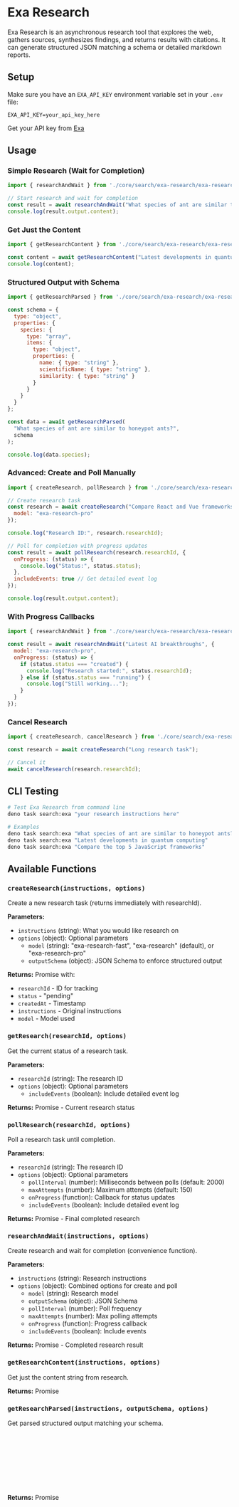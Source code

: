 # Exa Research

Exa Research is an asynchronous research tool that explores the web, gathers sources, synthesizes findings, and returns results with citations. It can generate structured JSON matching a schema or detailed markdown reports.

## Setup

Make sure you have an `EXA_API_KEY` environment variable set in your `.env` file:

```
EXA_API_KEY=your_api_key_here
```

Get your API key from [Exa](https://exa.ai/)

## Usage

### Simple Research (Wait for Completion)

```javascript
import { researchAndWait } from './core/search/exa-research/exa-research.js';

// Start research and wait for completion
const result = await researchAndWait("What species of ant are similar to honeypot ants?");
console.log(result.output.content);
```

### Get Just the Content

```javascript
import { getResearchContent } from './core/search/exa-research/exa-research.js';

const content = await getResearchContent("Latest developments in quantum computing");
console.log(content);
```

### Structured Output with Schema

```javascript
import { getResearchParsed } from './core/search/exa-research/exa-research.js';

const schema = {
  type: "object",
  properties: {
    species: {
      type: "array",
      items: {
        type: "object",
        properties: {
          name: { type: "string" },
          scientificName: { type: "string" },
          similarity: { type: "string" }
        }
      }
    }
  }
};

const data = await getResearchParsed(
  "What species of ant are similar to honeypot ants?",
  schema
);

console.log(data.species);
```

### Advanced: Create and Poll Manually

```javascript
import { createResearch, pollResearch } from './core/search/exa-research/exa-research.js';

// Create research task
const research = await createResearch("Compare React and Vue frameworks", {
  model: "exa-research-pro"
});

console.log("Research ID:", research.researchId);

// Poll for completion with progress updates
const result = await pollResearch(research.researchId, {
  onProgress: (status) => {
    console.log("Status:", status.status);
  },
  includeEvents: true // Get detailed event log
});

console.log(result.output.content);
```

### With Progress Callbacks

```javascript
import { researchAndWait } from './core/search/exa-research/exa-research.js';

const result = await researchAndWait("Latest AI breakthroughs", {
  model: "exa-research-pro",
  onProgress: (status) => {
    if (status.status === "created") {
      console.log("Research started:", status.researchId);
    } else if (status.status === "running") {
      console.log("Still working...");
    }
  }
});
```

### Cancel Research

```javascript
import { createResearch, cancelResearch } from './core/search/exa-research/exa-research.js';

const research = await createResearch("Long research task");

// Cancel it
await cancelResearch(research.researchId);
```

## CLI Testing

```bash
# Test Exa Research from command line
deno task search:exa "your research instructions here"

# Examples
deno task search:exa "What species of ant are similar to honeypot ants?"
deno task search:exa "Latest developments in quantum computing"
deno task search:exa "Compare the top 5 JavaScript frameworks"
```

## Available Functions

### `createResearch(instructions, options)`

Create a new research task (returns immediately with researchId).

**Parameters:**
- `instructions` (string): What you would like research on
- `options` (object): Optional parameters
  - `model` (string): "exa-research-fast", "exa-research" (default), or "exa-research-pro"
  - `outputSchema` (object): JSON Schema to enforce structured output

**Returns:** Promise<Object> with:
- `researchId` - ID for tracking
- `status` - "pending"
- `createdAt` - Timestamp
- `instructions` - Original instructions
- `model` - Model used

### `getResearch(researchId, options)`

Get the current status of a research task.

**Parameters:**
- `researchId` (string): The research ID
- `options` (object): Optional parameters
  - `includeEvents` (boolean): Include detailed event log

**Returns:** Promise<Object> - Current research status

### `pollResearch(researchId, options)`

Poll a research task until completion.

**Parameters:**
- `researchId` (string): The research ID
- `options` (object): Optional parameters
  - `pollInterval` (number): Milliseconds between polls (default: 2000)
  - `maxAttempts` (number): Maximum attempts (default: 150)
  - `onProgress` (function): Callback for status updates
  - `includeEvents` (boolean): Include detailed event log

**Returns:** Promise<Object> - Final completed research

### `researchAndWait(instructions, options)`

Create research and wait for completion (convenience function).

**Parameters:**
- `instructions` (string): Research instructions
- `options` (object): Combined options for create and poll
  - `model` (string): Research model
  - `outputSchema` (object): JSON Schema
  - `pollInterval` (number): Poll frequency
  - `maxAttempts` (number): Max polling attempts
  - `onProgress` (function): Progress callback
  - `includeEvents` (boolean): Include events

**Returns:** Promise<Object> - Completed research result

### `getResearchContent(instructions, options)`

Get just the content string from research.

**Returns:** Promise<string>

### `getResearchParsed(instructions, outputSchema, options)`

Get parsed structured output matching your schema.

**Returns:** Promise<Object>

### `cancelResearch(researchId)`

Cancel a running research task.

**Returns:** Promise<Object>

## Response Format

### Completed Research

```javascript
{
  researchId: "01jszdfs0052sg4jc552sg4jc5",
  status: "completed",
  model: "exa-research",
  instructions: "What species of ant are similar to honeypot ants?",
  createdAt: 1704067200000,
  finishedAt: 1704067245000,
  output: {
    content: "Research findings as markdown or JSON string...",
    parsed: { /* Structured data if outputSchema provided */ }
  },
  costDollars: {
    total: 0.0234,
    numSearches: 5,
    numPages: 12,
    reasoningTokens: 3456
  },
  events: [ /* Detailed log if requested */ ]
}
```

### Status Values

- `pending` - Task created, not started
- `running` - Research in progress
- `completed` - Successfully finished
- `failed` - Error occurred
- `canceled` - Task was canceled

## Models

### `exa-research-fast`
- Fastest and cheapest
- Good for simple queries
- Basic analysis

### `exa-research` (default)
- Balanced speed and quality
- Good for most use cases
- Reasonable cost

### `exa-research-pro`
- Most thorough analysis
- Strongest reasoning
- Higher cost
- Best for complex research

## Event Types

When using `includeEvents: true`, you'll see detailed logs:

- **research-definition** - Initial research setup
- **plan-definition** - Planning cycle started
- **plan-operation** - Planning actions (think, search, crawl)
- **plan-output** - Plan decisions (tasks or stop)
- **task-definition** - Task created
- **task-operation** - Task actions (think, search, crawl)
- **task-output** - Task completed
- **research-output** - Final research result

## Pricing

Pricing varies by model and usage:
- Model costs (reasoning tokens)
- Search costs (per query)
- Crawl costs (per page)

Exact pricing available at [Exa Pricing](https://exa.ai/pricing)

The `costDollars` field in completed research shows exact costs.

## Use Cases

### Research Reports
```javascript
const report = await getResearchContent(
  "Write a comprehensive analysis of the current state of renewable energy"
);
```

### Data Extraction
```javascript
const data = await getResearchParsed(
  "Find the top 10 SaaS companies by revenue",
  {
    type: "object",
    properties: {
      companies: {
        type: "array",
        items: {
          type: "object",
          properties: {
            name: { type: "string" },
            revenue: { type: "string" },
            founded: { type: "number" }
          }
        }
      }
    }
  }
);
```

### Competitive Analysis
```javascript
const analysis = await researchAndWait(
  "Compare Stripe, Square, and PayPal payment processing features and pricing"
);
```

### Market Research
```javascript
const market = await getResearchParsed(
  "What are the latest trends in AI-powered code editors?",
  {
    type: "object",
    properties: {
      trends: { type: "array", items: { type: "string" } },
      keyPlayers: { type: "array", items: { type: "string" } },
      marketSize: { type: "string" }
    }
  }
);
```

## Best Practices

1. **Clear Instructions**: Be specific about what you want researched
2. **Output Format**: Define your desired output format in instructions
3. **Use Schemas**: For structured data, always provide an outputSchema
4. **Progress Tracking**: Use onProgress for long-running research
5. **Error Handling**: Always wrap in try/catch for network issues
6. **Cost Awareness**: Monitor costDollars to track spending

## Example: Full Workflow

```javascript
import { researchAndWait } from './core/search/exa-research/exa-research.js';

async function analyzeCompetitors(product) {
  const result = await researchAndWait(
    `Research competitors for ${product}. Include: company names, key features, pricing, and market position.`,
    {
      model: "exa-research-pro",
      outputSchema: {
        type: "object",
        properties: {
          competitors: {
            type: "array",
            items: {
              type: "object",
              properties: {
                name: { type: "string" },
                features: { type: "array", items: { type: "string" } },
                pricing: { type: "string" },
                marketPosition: { type: "string" }
              }
            }
          }
        }
      },
      onProgress: (status) => {
        console.log(`Research status: ${status.status}`);
      }
    }
  );
  
  console.log(`Cost: $${result.costDollars.total.toFixed(4)}`);
  return result.output.parsed;
}

// Usage
const competitors = await analyzeCompetitors("project management software");
console.log(competitors);
```

